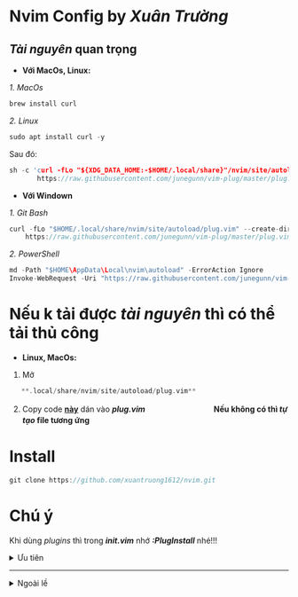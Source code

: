 # Nvim Config by *Xuân Trường*
## *Tài nguyên* quan trọng
- **Với MacOs, Linux:**

*1. MacOs*
```c
brew install curl
```
*2. Linux*
```c
sudo apt install curl -y
```
Sau đó:
```c
sh -c 'curl -fLo "${XDG_DATA_HOME:-$HOME/.local/share}"/nvim/site/autoload/plug.vim --create-dirs \
       https://raw.githubusercontent.com/junegunn/vim-plug/master/plug.vim'
```
- **Với Windown**

*1. Git Bash*
```c
curl -fLo "$HOME/.local/share/nvim/site/autoload/plug.vim" --create-dirs \
    https://raw.githubusercontent.com/junegunn/vim-plug/master/plug.vim
```
*2. PowerShell*
```c
md -Path "$HOME\AppData\Local\nvim\autoload" -ErrorAction Ignore
Invoke-WebRequest -Uri "https://raw.githubusercontent.com/junegunn/vim-plug/master/plug.vim" -OutFile "$HOME\AppData\Local\nvim\autoload\plug.vim"
```
# Nếu k tải được *tài nguyên* thì có thể tải thủ công
- **Linux, MacOs:**

 1. Mở
```c
   **.local/share/nvim/site/autoload/plug.vim**
 ```
    
 2. Copy code [**này**](https://raw.githubusercontent.com/junegunn/vim-plug/master/plug.vim) dán vào ***plug.vim***
ㅤㅤㅤㅤㅤㅤㅤㅤㅤ
 **Nếu không có thì ***tự tạo*** file tương ứng**
ㅤㅤㅤㅤㅤㅤㅤㅤㅤㅤㅤㅤㅤㅤㅤㅤㅤㅤ
# Install
```c
git clone https://github.com/xuantruong1612/nvim.git
```

# Chú ý
Khi dùng *plugins* thì trong ***init.vim*** nhớ ***:PlugInstall*** nhé!!!

<details>ㅤㅤㅤㅤㅤㅤㅤㅤ
<summary>Ưu tiên</summary>
<p align="left">Nodejs (Mới nhất nếu có thể)
<p align="left">Python
</details>

---
<details>ㅤㅤㅤㅤㅤㅤㅤㅤ
<summary>Ngoài lề</summary>
<p align="left">1. Luôn học hỏi điều mới nên có nhiều commit!!!
<p align="left">2. Đây là mình build nên bạn có thể chỉnh sửa để phù hợp.
<p align="left">3. Tôn trọng bản quyền.
<p align="left">4. Không sử dụng với hình thức thương mại
</details>
